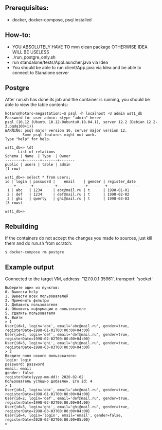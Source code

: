 ## Prerequisites:
- docker, docker-compose, psql installed
 
## How-to:
- YOU ABSOLUTELY HAVE TO mvn clean package OTHERWISE IDEA WILL BE USELESS
- ./run_postgre_only.sh
- run standalone/tests/AppLauncher.java via Idea
- You should be able to run client/App.java via Idea and be able to connect to Stanalone server

## Postgre
After run.sh has done its job and the container is running,
you should be able to view the table contents:

    hotaro@hotaro-megastation:~$ psql -h localhost -U admin wst1_db
    Password for user admin: <type "admin" here>
    psql (10.12 (Ubuntu 10.12-0ubuntu0.18.04.1), server 12.2 (Debian 12.2-2.pgdg100+1))
    WARNING: psql major version 10, server major version 12.
            Some psql features might not work.
    Type "help" for help.
    
    wst1_db=> \dt
          List of relations
    Schema | Name  | Type  | Owner 
    --------+-------+-------+-------
    public | users | table | admin
    (1 row)
    
    wst1_db=> select * from users;
    id | login | password |    email    | gender | register_date 
    ----+-------+----------+-------------+--------+---------------
     1 | abc   | 1234     | abc@mail.ru | t      | 1998-01-01
     2 | def   | 1234     | def@mail.ru | t      | 1998-02-02
     3 | ghi   | qwerty   | ghi@mail.ru | t      | 1998-03-03
    (3 rows)
    
    wst1_db=>

## Rebuilding
If the containers do not accept the changes you made to sources, just kill
them and do run.sh from scratch:

    $ docker-compose rm postgre
    
## Example output

Connected to the target VM, address: '127.0.0.1:35961', transport: 'socket'

    Выберите один из пунктов:
    0. Вывести help
    1. Вывести всех пользователей
    2. Применить фильтры
    3. Добавить пользователя
    4. Обновить информацию о пользователе
    5. Удалить пользователя
    6. Выйти
    > 1
    User{id=1, login='abc', email='abc@mail.ru', gender=true, registerDate=1998-01-01T00:00:00+04:00}
    User{id=2, login='def', email='def@mail.ru', gender=true, registerDate=1998-02-02T00:00:00+04:00}
    User{id=3, login='ghi', email='ghi@mail.ru', gender=true, registerDate=1998-03-03T00:00:00+04:00}
    > 3
    Введите поля нового пользователя:
    login: login
    password: password
    email: email
    gender: false
    registerDate(yyyy-mm-dd): 2020-02-02
    Пользователь успешно добавлен. Его id: 4
    > 1
    User{id=1, login='abc', email='abc@mail.ru', gender=true, registerDate=1998-01-01T00:00:00+04:00}
    User{id=2, login='def', email='def@mail.ru', gender=true, registerDate=1998-02-02T00:00:00+04:00}
    User{id=3, login='ghi', email='ghi@mail.ru', gender=true, registerDate=1998-03-03T00:00:00+04:00}
    User{id=4, login='login', email='email', gender=false, registerDate=2020-02-02T00:00:00+05:00}
    > 